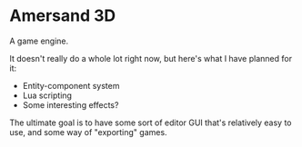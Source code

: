 Amersand 3D
===========

A game engine.

It doesn't really do a whole lot right now, but here's what I have planned for it:

- Entity-component system
- Lua scripting
- Some interesting effects?

The ultimate goal is to have some sort of editor GUI that's relatively easy to use,
and some way of "exporting" games.
